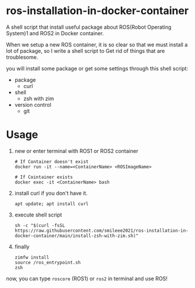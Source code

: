 # ros-installation-in-docker-container

A shell script that install useful package about ROS(Robot Operating System)1 and ROS2 in Docker container.

When we setup a new ROS container, it is so clear so that we must install a lot of package, so I write a shell script to Get rid of things that are troublesome.

you will install some package or get some settings through this shell script:
- package
  - curl
- shell
  - zsh with zim
- version control
  - git

# Usage
1. new or enter terminal with ROS1 or ROS2 container
    ```shell
    # If Container doesn't exist
    docker run -it --name=<ContainerName> <ROSImageName>

    # If Cointainer exists
    docker exec -it <ContainerName> bash
    ```

2. install curl if you don't have it.
    ```shell
    apt update; apt install curl
    ```

3. execute shell script
    ```shell
    sh -c "$(curl -fsSL https://raw.githubusercontent.com/smileee2021/ros-installation-in-docker-container/main/install-zsh-with-zim.sh)"
    ```

4. finally
    ```shell
    zimfw install
    source /ros_entrypoint.sh
    zsh
    ```

now, you can type `roscore` (ROS1) or `ros2` in terminal and use ROS!
